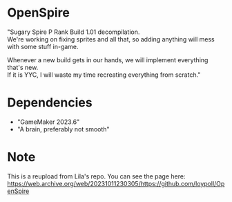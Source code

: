# OpenSpire
"Sugary Spire P Rank Build 1.01 decompilation.  
We're working on fixing sprites and all that, so adding anything will mess with some stuff in-game.

Whenever a new build gets in our hands, we will implement everything that's new.  
If it is YYC, I will waste my time recreating everything from scratch."

# Dependencies
- "GameMaker 2023.6"
- "A brain, preferably not smooth"

# Note
This is a reupload from Lila's repo. You can see the page here: https://web.archive.org/web/20231011230305/https://github.com/loypoll/OpenSpire
